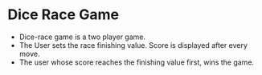 # Dice Race Game

* Dice-race game is a two player game.
* The User sets the race finishing value. Score is displayed after every move.
* The user whose score reaches the finishing value first, wins the game.
